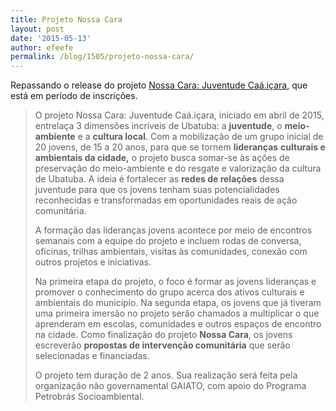 ```yaml
---
title: Projeto Nossa Cara
layout: post
date: '2015-05-13'
author: efeefe
permalink: /blog/1505/projeto-nossa-cara/
---
```


Repassando o release do projeto [Nossa Cara: Juventude Caá.içara](https://www.facebook.com/nossacara.ubatuba "https://www.facebook.com/nossacara.ubatuba"), que está em período de inscrições.

> O projeto Nossa Cara: Juventude Caá.içara, iniciado em abril de 2015, entrelaça 3 dimensões incríveis de Ubatuba: a **juventude**, o **meio-ambiente** e a **cultura local**. Com a mobilização de um grupo inicial de 20 jovens, de 15 a 20 anos, para que se tornem **lideranças** **culturais e ambientais da cidade,** o projeto busca somar-se às ações de preservação do meio-ambiente e do resgate e valorização da cultura de Ubatuba. A ideia é fortalecer as **redes de relações** dessa juventude para que os jovens tenham suas potencialidades reconhecidas e transformadas em oportunidades reais de ação comunitária.
>
> A formação das lideranças jovens acontece por meio de encontros semanais com a equipe do projeto e incluem rodas de conversa, oficinas, trilhas ambientais, visitas às comunidades, conexão com outros projetos e iniciativas.
>
> Na primeira etapa do projeto, o foco é formar as jovens lideranças e promover o conhecimento do grupo acerca dos ativos culturais e ambientais do município. Na segunda etapa, os jovens que já tiveram uma primeira imersão no projeto serão chamados a multiplicar o que aprenderam em escolas, comunidades e outros espaços de encontro na cidade. Como finalização do projeto **Nossa Cara**, os jovens escreverão **propostas de intervenção comunitária** que serão selecionadas e financiadas.
>
> O projeto tem duração de 2 anos. Sua realização será feita pela organização não governamental GAIATO, com apoio do Programa Petrobrás Socioambiental.
